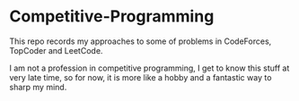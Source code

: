 # Competitive-Programming

This repo records my approaches to some of problems in CodeForces, TopCoder and LeetCode.

I am not a profession in competitive programming, I get to know this stuff at very late time, so for now, it is more like a hobby and a fantastic way to sharp my mind.
